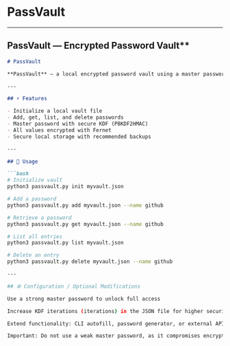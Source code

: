 # PassVault

---

## PassVault — Encrypted Password Vault**

```markdown
# PassVault

**PassVault** — a local encrypted password vault using a master password and KDF. Uses PBKDF2HMAC and Fernet encryption.

---

## ⚡ Features

- Initialize a local vault file
- Add, get, list, and delete passwords
- Master password with secure KDF (PBKDF2HMAC)
- All values encrypted with Fernet
- Secure local storage with recommended backups

---

## 🚀 Usage

```bash
# Initialize vault
python3 passvault.py init myvault.json

# Add a password
python3 passvault.py add myvault.json --name github

# Retrieve a password
python3 passvault.py get myvault.json --name github

# List all entries
python3 passvault.py list myvault.json

# Delete an entry
python3 passvault.py delete myvault.json --name github

---

## ⚙️ Configuration / Optional Modifications

Use a strong master password to unlock full access

Increase KDF iterations (iterations) in the JSON file for higher security

Extend functionality: CLI autofill, password generator, or external API integration

Important: Do not use a weak master password, as it compromises encryption security.

